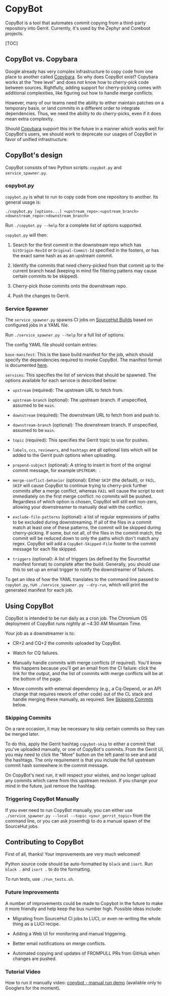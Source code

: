 # CopyBot

CopyBot is a tool that automates commit copying from a third-party
repository into Gerrit.  Currently, it's used by the Zephyr and
Coreboot projects.

[TOC]

## CopyBot vs. Copybara

Google already has very complex infrastructure to copy code from one
place to another called [Copybara].  So why does CopyBot exist?
Copybara works at the "tree level" and does not know how to
cherry-pick code between sources.  Rightfully, adding support for
cherry-picking comes with additional complexities, like figuring out
how to handle merge conflicts.

However, many of our teams need the ability to either maintain patches
on a temporary basis, or land commits in a different order to
integrate dependencies.  Thus, we need the ability to do cherry-picks,
even if it does mean extra complexity.

Should [Copybara] support this in the future in a manner which works
well for CopyBot's users, we should work to deprecate our usages of
CopyBot in favor of unified infrastructure.

[Copybara]: https://github.com/google/copybara

## CopyBot's design

CopyBot consists of two Python scripts: `copybot.py` and
`service_spawner.py`.

### copybot.py

`copybot.py` is what to run to copy code from one repository to
another.  Its general usage is:

```
./copybot.py [options...] <upstream_repo>:<upstream_branch> <downstream_repo>:<downstream_branch>
```

Run `./copybot.py --help` for a complete list of options supported.

`copybot.py` will then:

1. Search for the first commit in the downstream repo which has
   `GitOrigin-RevId` or `Original-Commit-Id` specified in the footers,
   or has the exact same hash as as an upstream commit.

2. Identify the commits that need cherry-picked from that commit up to
   the current branch head (keeping in mind file filtering pattens may
   cause certain commits to be skipped).

3. Cherry-pick those commits onto the downstream repo.

4. Push the changes to Gerrit.

### Service Spawner

The `service_spawner.py` spawns CI jobs on [SourceHut Builds] based on
configured jobs in a YAML file.

Run `./service_spawner.py --help` for a full list of options.

The config YAML file should contain entries:

`base-manifest`: This is the base build manifest for the job, which
should specify the dependencies required to invoke CopyBot.  The
manifest format is documented
[here](https://man.sr.ht/builds.sr.ht/manifest.md).

`services`: This specifies the list of services that should be
spawned.  The options available for each service is described below:

- `upstream` (required): The upstream URL to fetch from.

- `upstream-branch` (optional): The upstream branch.  If unspecified,
  assumed to be `main`.

- `downstream` (required): The downstream URL to fetch from and push to.

- `downstream-branch` (optional): The downstream branch.  If
  unspecified, assumed to be `main`.

- `topic` (required): This specifies the Gerrit topic to use for
  pushes.

- `labels`, `ccs`, `reviewers`, and `hashtags` are all optional lists
  which will be added to the Gerrit push options when uploading.

- `prepend-subject` (optional): A string to insert in front of the
  original commit message, for example `UPSTREAM: `.

- `merge-conflict-behavior` (optional): Either `SKIP` (the default),
  or `FAIL`.  `SKIP` will cause CopyBot to continue trying to
  cherry-pick further commits after a merge conflict, whereas `FAIL`
  will cause the script to exit immediately on the first merge
  conflict: no commits will be pushed.  Regardless of which option is
  chosen, CopyBot will still exit non-zero, allowing your downstreamer
  to manually deal with the conflict.

- `exclude-file-patterns` (optional): a list of regular expressions of
  paths to be excluded during downstreaming.  If all of the files in a
  commit match at least one of these patterns, the commit will be
  skipped during cherry-picking.  If some, but not all, of the files
  in the commit match, the commit will be reduced down to only the
  paths which don't match any regex.  CopyBot will add a
  `CopyBot-Skipped-File` footer to the commit message for each file
  skipped.

- `triggers` (optional): A list of triggers (as defined by the
  SourceHut manifest format) to complete after the build.  Generally,
  you should use this to set up an email trigger to notify the
  downstreamer of failures.

To get an idea of how the YAML translates to the command line passed
to `copybot.py`, run `./service_spawner.py --dry-run`, which will
print the generated manifest for each job.

[SourceHut Builds]: https://builds.sr.ht

## Using CopyBot

CopyBot is intended to be run daily as a cron job.  The Chromium OS
deployment of CopyBot runs nightly at ~4:30 AM Mountain Time.

Your job as a downstreamer is to:

- CR+2 and CQ+2 the commits uploaded by CopyBot.

- Watch for CQ failures.

- Manually handle commits with merge conflicts (if required).  You'll
  know this happens because you'll get an email from the CI failure:
  click the link for the output, and the list of commits with merge
  conflicts will be at the bottom of the page.

- Move commits with external dependency (e.g., a Cq-Depend, or an API
  change that requires rework of other code) out of the CL stack and
  handle merging these manually, as required.  See
  [Skipping Commits](#skipping-commits) below.

### Skipping Commits

On a rare occasion, it may be necessary to skip certain commits so
they can be merged later.

To do this, apply the Gerrit hashtag `copybot-skip` to either a commit
that you've uploaded manually, or one of CopyBot's commits.  From the
Gerrit UI, you may need to click the "More" button on the left panel
to see and add the hashtags.  The only requirement is that you include
the full upstream commit hash somewhere in the commit message.

On CopyBot's next run, it will respect your wishes, and no longer
upload any commits which came from this upstream revision.  If you
change your mind in the future, just remove the hashtag.

### Triggering CopyBot Manually

If you ever need to run CopyBot manually, you can either use
`./service_spawner.py --local --topic <your_gerrit_topic>` from the
command line, or you can ask jrosenth@ to do a manual spawn of the
SourceHut jobs.

## Contributing to CopyBot

First of all, thanks!  Your improvements are very much welcomed!

Python source code should be auto-formatted by `black` and `isort`.
Run `black .` and `isort .` to do the formatting.

To run tests, use `./run_tests.sh`.

### Future Improvements

A number of improvements could be made to Copybot in the future to
make it more friendly and help keep the bus number high.  Possible
ideas include:

- Migrating from SourceHut CI jobs to LUCI, or even re-writing the
  whole thing as a LUCI recipe.

- Adding a Web UI for monitoring and manual triggering.

- Better email notifications on merge conflicts.

- Automated copying and updates of FROMPULL PRs from GitHub when
  changes are pushed.

### Tutorial Video

How to run it manually video: [copybot - manual run demo][copybot_video]
(available only to Googlers for the moment).

[copybot_video]: https://drive.google.com/file/d/10aG8cMnR6TOpY5veLWSXX4MGeHA0RGel/view?resourcekey=0-zeid4OuuFAsysx0dJomQWg

